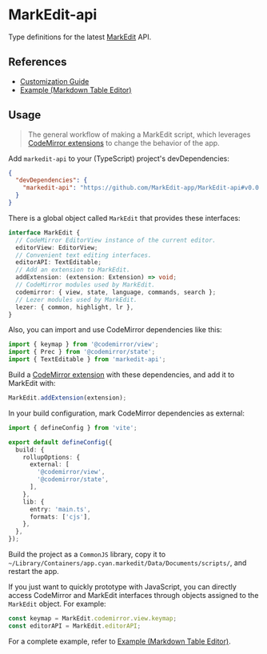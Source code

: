# MarkEdit-api

Type definitions for the latest [MarkEdit](https://markedit.app) API.

## References

- [Customization Guide](https://github.com/MarkEdit-app/MarkEdit/wiki/Customization)
- [Example (Markdown Table Editor)](https://github.com/MarkEdit-app/MarkEdit-mte)

## Usage

> The general workflow of making a MarkEdit script, which leverages [CodeMirror extensions](https://codemirror.net/docs/extensions/) to change the behavior of the app.

Add `markedit-api` to your (TypeScript) project's devDependencies:

```json
{
  "devDependencies": {
    "markedit-api": "https://github.com/MarkEdit-app/MarkEdit-api#v0.0.4"
  }
}
```

There is a global object called `MarkEdit` that provides these interfaces:

```ts
interface MarkEdit {
  // CodeMirror EditorView instance of the current editor.
  editorView: EditorView;
  // Convenient text editing interfaces.
  editorAPI: TextEditable;
  // Add an extension to MarkEdit.
  addExtension: (extension: Extension) => void;
  // CodeMirror modules used by MarkEdit.
  codemirror: { view, state, language, commands, search };
  // Lezer modules used by MarkEdit.
  lezer: { common, highlight, lr },
}
```

Also, you can import and use CodeMirror dependencies like this:

```ts
import { keymap } from '@codemirror/view';
import { Prec } from '@codemirror/state';
import { TextEditable } from 'markedit-api';
```

Build a [CodeMirror extension](https://codemirror.net/docs/extensions/) with these dependencies, and add it to MarkEdit with:

```ts
MarkEdit.addExtension(extension);
```

In your build configuration, mark CodeMirror dependencies as external:

```ts
import { defineConfig } from 'vite';

export default defineConfig({
  build: {
    rollupOptions: {
      external: [
        '@codemirror/view',
        '@codemirror/state',
      ],
    },
    lib: {
      entry: 'main.ts',
      formats: ['cjs'],
    },
  },
});
```

Build the project as a `CommonJS` library, copy it to `~/Library/Containers/app.cyan.markedit/Data/Documents/scripts/`, and restart the app.

If you just want to quickly prototype with JavaScript, you can directly access CodeMirror and MarkEdit interfaces through objects assigned to the `MarkEdit` object. For example:

```js
const keymap = MarkEdit.codemirror.view.keymap;
const editorAPI = MarkEdit.editorAPI;
```

For a complete example, refer to [Example (Markdown Table Editor)](https://github.com/MarkEdit-app/MarkEdit-mte).
